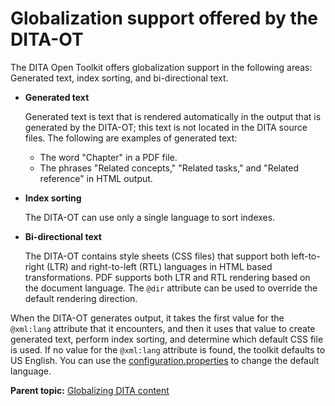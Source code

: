 # Globalization support offered by the DITA-OT

The DITA Open Toolkit offers globalization support in the following areas: Generated text, index sorting, and bi-directional text.

-   **Generated text**

    Generated text is text that is rendered automatically in the output that is generated by the DITA-OT; this text is not located in the DITA source files. The following are examples of generated text:

    -   The word "Chapter" in a PDF file.
    -   The phrases "Related concepts," "Related tasks," and "Related reference" in HTML output.
-   **Index sorting**

    The DITA-OT can use only a single language to sort indexes.

-   **Bi-directional text**

    The DITA-OT contains style sheets \(CSS files\) that support both left-to-right \(LTR\) and right-to-left \(RTL\) languages in HTML based transformations. PDF supports both LTR and RTL rendering based on the document language. The `@dir` attribute can be used to override the default rendering direction.


When the DITA-OT generates output, it takes the first value for the `@xml:lang` attribute that it encounters, and then it uses that value to create generated text, perform index sorting, and determine which default CSS file is used. If no value for the `@xml:lang` attribute is found, the toolkit defaults to US English. You can use the [configuration.properties](../parameters/configuration-properties.md) to change the default language.

**Parent topic:** [Globalizing DITA content](../topics/globalization.md)

